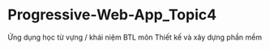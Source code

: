 # Progressive-Web-App_Topic4
Ứng dụng học từ vựng / khái niệm
BTL môn Thiết kế và xây dựng phần mềm
